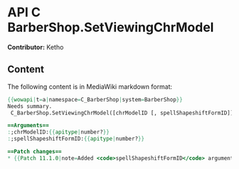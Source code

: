# API C BarberShop.SetViewingChrModel

**Contributor:** Ketho

## Content

The following content is in MediaWiki markdown format:

```mediawiki
{{wowapi|t=a|namespace=C_BarberShop|system=BarberShop}}
Needs summary.
 C_BarberShop.SetViewingChrModel([chrModelID [, spellShapeshiftFormID]])

==Arguments==
:;chrModelID:{{apitype|number?}}
:;spellShapeshiftFormID:{{apitype|number?}}

==Patch changes==
* {{Patch 11.1.0|note=Added <code>spellShapeshiftFormID</code> argument.}}
```